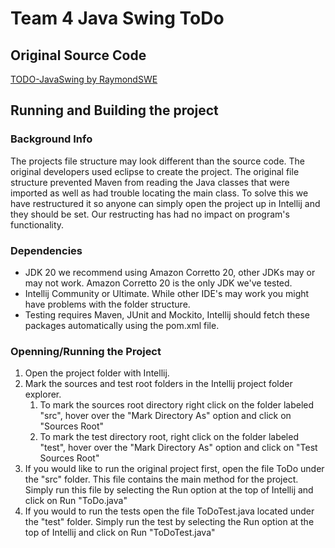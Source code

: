 # Team 4 Java Swing ToDo
## Original Source Code
[TODO-JavaSwing by RaymondSWE](https://github.com/RaymondSWE/TODO-JavaSwing)


## Running and Building the project
### Background Info
The projects file structure may look different than the source code.  The original developers used eclipse to create the project. The original file structure prevented Maven from reading the Java classes that were imported as well as had trouble locating the main class.  To solve this we have restructured it so anyone can simply open the project up in Intellij and they should be set. Our restructing has had no impact on program's functionality.

### Dependencies
- JDK 20 we recommend using Amazon Corretto 20, other JDKs may or may not work.  Amazon Corretto 20 is the only JDK we've tested.
- Intellij Community or Ultimate. While other IDE's may work you might have problems with the folder structure. 
- Testing requires Maven, JUnit and Mockito, Intellij should fetch these packages automatically using the pom.xml file.

### Openning/Running the Project
1. Open the project folder with Intellij.
2. Mark the sources and test root folders in the Intellij project folder explorer.
	1. To mark the sources root directory right click on the folder labeled "src", hover over the "Mark Directory As" option and click on "Sources Root"
	2. To mark the test directory root, right click on the folder labeled "test", hover over the "Mark Directory As" option and click on "Test Sources Root"
3. If you would like to run the original project first, open the file ToDo under the "src" folder.  This file contains the main method for the project. Simply run this file by selecting the Run option at the top of Intellij and click on Run "ToDo.java"
4. If you would to run the tests open the file ToDoTest.java located under the "test" folder. Simply run the test by selecting the Run option at the top of Intellij and click on Run "ToDoTest.java"
